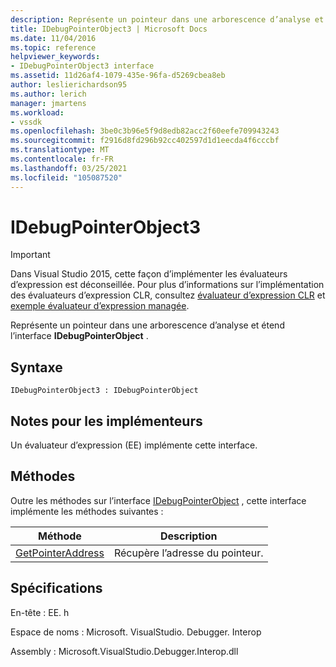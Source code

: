```yaml
---
description: Représente un pointeur dans une arborescence d’analyse et étend l’interface IDebugPointerObject.
title: IDebugPointerObject3 | Microsoft Docs
ms.date: 11/04/2016
ms.topic: reference
helpviewer_keywords:
- IDebugPointerObject3 interface
ms.assetid: 11d26af4-1079-435e-96fa-d5269cbea8eb
author: leslierichardson95
ms.author: lerich
manager: jmartens
ms.workload:
- vssdk
ms.openlocfilehash: 3be0c3b96e5f9d8edb82acc2f60eefe709943243
ms.sourcegitcommit: f2916d8fd296b92cc402597d1d1eecda4f6cccbf
ms.translationtype: MT
ms.contentlocale: fr-FR
ms.lasthandoff: 03/25/2021
ms.locfileid: "105087520"
---
```

# <a name="idebugpointerobject3"></a>IDebugPointerObject3
> [!IMPORTANT]
> Dans Visual Studio 2015, cette façon d’implémenter les évaluateurs d’expression est déconseillée. Pour plus d’informations sur l’implémentation des évaluateurs d’expression CLR, consultez [évaluateur d’expression CLR](https://github.com/Microsoft/ConcordExtensibilitySamples/wiki/CLR-Expression-Evaluators) et [exemple évaluateur d’expression managée](https://github.com/Microsoft/ConcordExtensibilitySamples/wiki/Managed-Expression-Evaluator-Sample).

 Représente un pointeur dans une arborescence d’analyse et étend l’interface **IDebugPointerObject** .

## <a name="syntax"></a>Syntaxe

```
IDebugPointerObject3 : IDebugPointerObject
```

## <a name="notes-for-implementers"></a>Notes pour les implémenteurs
 Un évaluateur d’expression (EE) implémente cette interface.

## <a name="methods"></a>Méthodes
 Outre les méthodes sur l’interface [IDebugPointerObject](../../../extensibility/debugger/reference/idebugpointerobject.md) , cette interface implémente les méthodes suivantes :

|Méthode|Description|
|------------|-----------------|
|[GetPointerAddress](../../../extensibility/debugger/reference/idebugpointerobject3-getpointeraddress.md)|Récupère l’adresse du pointeur.|

## <a name="requirements"></a>Spécifications
 En-tête : EE. h

 Espace de noms : Microsoft. VisualStudio. Debugger. Interop

 Assembly : Microsoft.VisualStudio.Debugger.Interop.dll
